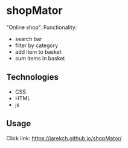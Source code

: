 # shopMator

"Online shop".
Functionality:

- search bar
- filter by category
- add item to basket
- sum items in basket

## Technologies

- CSS
- HTML
- js

## Usage

Click link: https://jarekch.github.io/shopMator/

